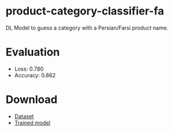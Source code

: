 # product-category-classifier-fa
 DL Model to guess a category with a Persian/Farsi product name.

# Evaluation
- Loss: 0.780
- Accuracy: 0.862

# Download
- [Dataset](https://drive.proton.me/urls/PTJMDQF4MC#3Q59IBAyLmYU)
- [Trained model](https://drive.proton.me/urls/M94XEST1N0#ZuEEcySMQsrF)
